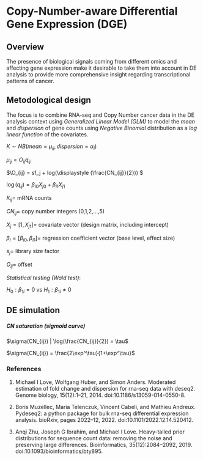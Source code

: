 # Copy-Number-aware Differential Gene Expression (DGE)

## Overview

The presence of biological signals coming from different omics and affecting gene expression make it
desirable to take them into account in DE analysis to provide more comprehensive insight regarding
transcriptional patterns of cancer.


## Metodological design
The focus is to combine RNA-seq and Copy Number cancer data in the DE analysis context using *Generalized Linear Model (GLM)* to model the *mean* and *dispersion* of gene counts using *Negative Binomial* distribution as a *log linear function* of the covariates.

$`K \sim NB(mean = \mu_{ij}, dispersion = \alpha_i)`$ 

$`\mu_{ij} = O_{ij} q_{ij}`$  

$`\O_{ij} = sf_j + log(\displaystyle (\frac{CN_{ij}}{2})) `$ 

$`\log(q_{ij}) = \beta_{i0} X_{j0} + \beta_{i1} X_{j1}`$ 

$`K_{ij} =`$ mRNA counts

$`CN_{ij} =`$ copy number integers (0,1,2,...,5)

$`X_j = [1, X_{j1}] = `$ covariate vector (design matrix, including intercept)

$`\beta_i = [\beta_{i0}, \beta_{i1}] = `$ regression coefficient vector (base level, effect size)

$`s_j =`$ library size factor

$`O_{ij} =`$ offset




*Statistical testing (Wald test)*:

$`H_0 : \beta_{1i} = 0`$  vs  $`H_1: \beta_{1i} \neq 0`$



## DE simulation

##### CN saturation (sigmoid curve)

$`\sigma(CN_{ij}) | \log(\frac{CN_{ij}}{2}) = \tau`$

$`\sigma(CN_{ij}) = \frac{2\exp^\tau}{1+\exp^\tau}`$



### References

1. Michael I Love, Wolfgang Huber, and Simon Anders. Moderated estimation of fold change and dispersion for rna-seq data with deseq2. Genome biology, 15(12):1–21, 2014. doi:10.1186/s13059-014-0550-8.

2. Boris Muzellec, Maria Telenczuk, Vincent Cabeli, and Mathieu Andreux. Pydeseq2: a python package for bulk rna-seq differential expression analysis. bioRxiv, pages 2022–12, 2022. doi:10.1101/2022.12.14.520412.

3. Anqi Zhu, Joseph G Ibrahim, and Michael I Love. Heavy-tailed prior distributions for sequence count data: removing the noise and preserving large differences. Bioinformatics, 35(12):2084–2092, 2019. doi:10.1093/bioinformatics/bty895.
